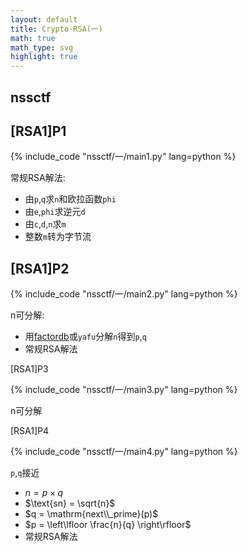 ```yaml
---
layout: default
title: Crypto-RSA(一)
math: true
math_type: svg
highlight: true
---
```


## nssctf

## [RSA1]P1

{% include_code "nssctf/一/main1.py" lang=python %}

常规RSA解法:

- 由`p`,`q`求`n`和欧拉函数`phi`
- 由`e`,`phi`求逆元`d`
- 由`c`,`d`,`n`求`m`
- 整数`m`转为字节流

## [RSA1]P2

{% include_code "nssctf/一/main2.py" lang=python %}

n可分解:

- 用[factordb](https://factordb.com/)或`yafu`分解`n`得到`p`,`q`
- 常规RSA解法

[RSA1]P3

{% include_code "nssctf/一/main3.py" lang=python %}

n可分解

[RSA1]P4

{% include_code "nssctf/一/main4.py" lang=python %}

`p`,`q`接近

- $n = p \times q$
- $\text{sn} = \sqrt{n}$
- $q = \mathrm{next\\_prime}(p)$
- $p = \left\lfloor \frac{n}{q} \right\rfloor$
- 常规RSA解法
